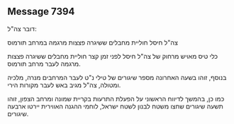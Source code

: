 ## Message 7394

דובר צה"ל:

צה"ל חיסל חוליית מחבלים ששיגרה פצצות מרגמה במרחב תורמוס

כלי טיס מאויש מרחוק של צה"ל חיסל לפני זמן קצר חוליית מחבלים ששיגרה פצצות מרגמה לעבר מרחב תורמוס.

בנוסף, זוהו בשעה האחרונה מספר שיגורים של טילי נ"ט לעבר המרחבים מנרה, מלכיה ומטולה, צה"ל מגיב באש לעבר מקורות הירי.

כמו כן, בהמשך לדיווח הראשוני על הפעלת התרעות בקריית שמונה ומרחב הצפון, זוהו תשעה שיגורים שחצו משטח לבנון לשטח ישראל, לוחמי ההגנה האווירית יירטו ארבעה שיגורים.

